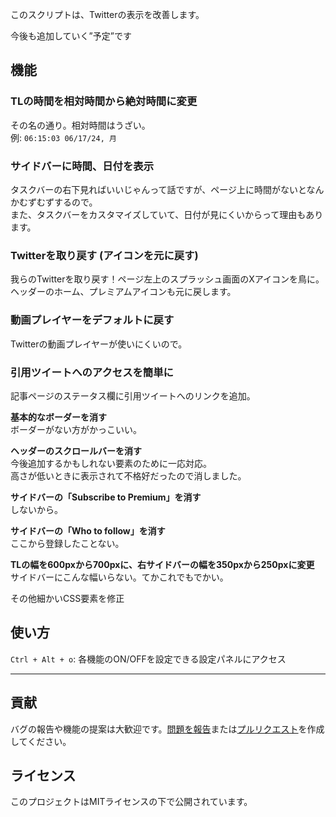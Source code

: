 このスクリプトは、Twitterの表示を改善します。

今後も追加していく”予定”です

## 機能

### TLの時間を相対時間から絶対時間に変更

その名の通り。相対時間はうざい。  
例: `06:15:03 06/17/24, 月`

### サイドバーに時間、日付を表示

タスクバーの右下見ればいいじゃんって話ですが、ページ上に時間がないとなんかむずむずするので。  
また、タスクバーをカスタマイズしていて、日付が見にくいからって理由もあります。

### Twitterを取り戻す (アイコンを元に戻す)

我らのTwitterを取り戻す！ページ左上のスプラッシュ画面のXアイコンを鳥に。  
ヘッダーのホーム、プレミアムアイコンも元に戻します。

### 動画プレイヤーをデフォルトに戻す

Twitterの動画プレイヤーが使いにくいので。

### 引用ツイートへのアクセスを簡単に

記事ページのステータス欄に引用ツイートへのリンクを追加。

**基本的なボーダーを消す**  
ボーダーがない方がかっこいい。

**ヘッダーのスクロールバーを消す**  
今後追加するかもしれない要素のために一応対応。  
高さが低いときに表示されて不格好だったので消しました。

**サイドバーの「Subscribe to Premium」を消す**  
しないから。

**サイドバーの「Who to follow」を消す**  
ここから登録したことない。

**TLの幅を600pxから700pxに、右サイドバーの幅を350pxから250pxに変更**  
サイドバーにこんな幅いらない。てかこれでもでかい。

その他細かいCSS要素を修正

## 使い方

`Ctrl + Alt + o`: 各機能のON/OFFを設定できる設定パネルにアクセス

---

## 貢献

バグの報告や機能の提案は大歓迎です。[問題を報告](https://github.com/yossy17/twitter-kaizen/issues)または[プルリクエスト](https://github.com/yossy17/twitter-kaizen/pulls)を作成してください。

## ライセンス

このプロジェクトはMITライセンスの下で公開されています。

